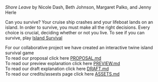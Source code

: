 _Shore Leave_ by Nicole Dash, Beth Johnson, Margaret Palko, and Jenny Herle

Can you survive? Your cruise ship crashes and your lifeboat lands on an island. In order to survive, you must make all the right decisions. Every choice is crucial, deciding whether or not you live. To see if you can survive, play [Island Survival]( https://pitt-cdm.github.io/twine--shore-leave/)  

For our collaborative project we have created an interactive twine island survival game  
To read our proposal click here [PROPOSAL.md](https://github.com/pitt-cdm/twine--shore-leave/blob/master/PROPOSAL.md)  
To read our preview explanation click here [PREVIEW.md](https://github.com/pitt-cdm/twine--shore-leave/blob/master/PREVIEW.md)  
To read our draft explanation click here [DRAFT.md](https://github.com/pitt-cdm/twine--shore-leave/blob/master/DRAFT.md)  
To read our credits/assests page click here [ASSETS.md](https://github.com/pitt-cdm/twine--shore-leave/blob/master/ASSETS.md)  
